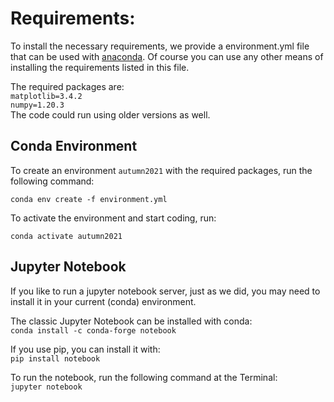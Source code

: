 # Requirements:

To install the necessary requirements, we provide a environment.yml file that can be used with [anaconda](https://anaconda.org/). Of course you can use any other means of installing the requirements listed in this file. 

The required packages are:  
```matplotlib=3.4.2```  
```numpy=1.20.3```  
The code could run using older versions as well.

## Conda Environment 

To create an environment ```autumn2021``` with the required packages, run the following command:  

```conda env create -f environment.yml```  

To activate the environment and start coding, run:

```conda activate autumn2021```

## Jupyter Notebook

If you like to run a jupyter notebook server, just as we did, you may need to install it in your current (conda) environment.

The classic Jupyter Notebook can be installed with conda:  
```conda install -c conda-forge notebook```

If you use pip, you can install it with:  
```pip install notebook```

To run the notebook, run the following command at the Terminal:  
```jupyter notebook```
